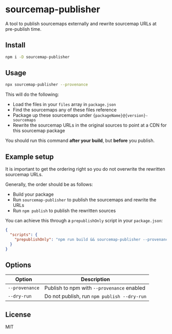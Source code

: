 # sourcemap-publisher

A tool to publish sourcemaps externally and rewrite sourcemap URLs at
pre-publish time.

## Install

```sh
npm i -D sourcemap-publisher
```

## Usage

```sh
npx sourcemap-publisher --provenance
```

This will do the following:

- Load the files in your `files` array in `package.json`
- Find the sourcemaps any of these files reference
- Package up these sourcemaps under `{packageName}@{version}-sourcemaps`
- Rewrite the sourcemap URLs in the original sources to point at a CDN for
this sourcemap package

You should run this command **after your build**, but **before** you publish.

## Example setup

It is important to get the ordering right so you do not overwrite the
rewritten sourcemap URLs.

Generally, the order should be as follows:

- Build your package
- Run `sourcemap-publisher` to publish the sourcemaps and rewrite the URLs
- Run `npm publish` to publish the rewritten sources

You can achieve this through a `prepublishOnly` script in your `package.json`:

```json
{
  "scripts": {
    "prepublishOnly": "npm run build && sourcemap-publisher --provenance"
  }
}
```

## Options

| Option | Description |
| -- | -- |
| `--provenance` | Publish to npm with `--provenance` enabled |
| `--dry-run` | Do not publish, run `npm publish --dry-run` |

## License

MIT
